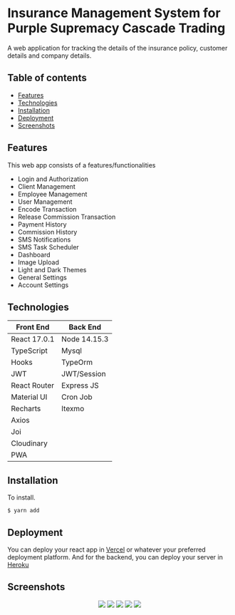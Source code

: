# Insurance Management System for Purple Supremacy Cascade Trading
A web application for tracking the details of the insurance policy, customer details and company details.

## Table of contents

- [Features](#features)
- [Technologies](#technologies)
- [Installation](#installation)
- [Deployment](#deployment)
- [Screenshots](#screenshots)

## Features

This web app consists of a features/functionalities

- Login and Authorization
- Client Management
- Employee Management
- User Management
- Encode Transaction
- Release Commission Transaction
- Payment History
- Commission History
- SMS Notifications
- SMS Task Scheduler
- Dashboard
- Image Upload
- Light and Dark Themes
- General Settings
- Account Settings

## Technologies

| Front End    | Back End     |
| ------------ | ------------ |
| React 17.0.1 | Node 14.15.3 |
| TypeScript   | Mysql        |
| Hooks        | TypeOrm      |
| JWT          | JWT/Session  |
| React Router | Express JS   |
| Material UI  | Cron Job     |
| Recharts     | Itexmo       |
| Axios        |
| Joi          |
| Cloudinary   |
| PWA          |

## Installation

To install.

```
$ yarn add
```

## Deployment

You can deploy your react app in [Vercel](http://vercel.app/) or whatever your preferred deployment platform.
And for the backend, you can deploy your server in [Heroku](https://heroku.com)

## Screenshots

<div align="center">
<img src="screenshots/1.jpg"/>
<img src="screenshots/2.jpg"/>
<img src="screenshots/3.jpg"/>
<img src="screenshots/4.jpg"/>
<img src="screenshots/5.jpg"/>
</div>

